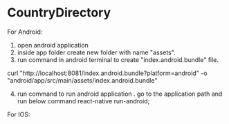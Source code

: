 # CountryDirectory

For Android: 

1. open android application
2. inside app folder create new folder with name "assets".
3. run command in android terminal to create "index.android.bundle" file.

curl "http://localhost:8081/index.android.bundle?platform=android" -o "android/app/src/main/assets/index.android.bundle"
    
4. run command to run android application . go to the application path and run below command
	react-native run-android;






For IOS:
